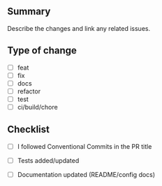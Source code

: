 ## Summary

Describe the changes and link any related issues.

## Type of change

- [ ] feat
- [ ] fix
- [ ] docs
- [ ] refactor
- [ ] test
- [ ] ci/build/chore

## Checklist

- [ ] I followed Conventional Commits in the PR title
- [ ] Tests added/updated
- [ ] Documentation updated (README/config docs)

